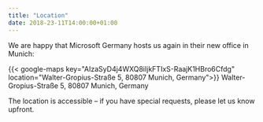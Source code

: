 ```yaml
---
title: "Location"
date: 2018-23-11T14:00:00+01:00
---
```


We are happy that Microsoft Germany hosts us again in their new office in Munich: 

{{< google-maps key="AIzaSyD4j4WXQ8iIjkFTIxS-RaajK1HBro6Cfdg" location="Walter-Gropius-Straße 5, 80807 Munich, Germany">}} 
Walter-Gropius-Straße 5, 80807 Munich, Germany

The location is accessible – if you have special requests, please let us know upfront.
